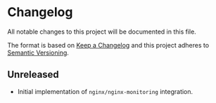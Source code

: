 # Changelog

All notable changes to this project will be documented in this file.

The format is based on [Keep a Changelog][changelog] and this project adheres
to [Semantic Versioning][semver].

## Unreleased

- Initial implementation of `nginx/nginx-monitoring` integration.

[changelog]: http://keepachangelog.com/en/1.0.0/
[semver]: http://semver.org/spec/v2.0.0.html
